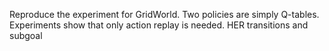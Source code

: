 Reproduce the experiment for GridWorld. Two policies are simply Q-tables. Experiments show that only action replay is needed. HER transitions and subgoal 
